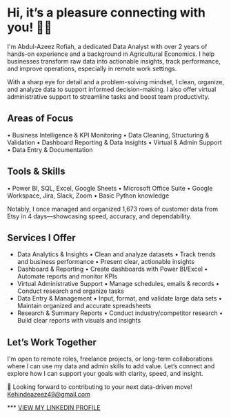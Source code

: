 # Hi, it’s a pleasure connecting with you! 👋🏽

I'm Abdul-Azeez Rofiah, a dedicated Data Analyst with over 2 years of hands-on experience and a background in Agricultural Economics. I help businesses transform raw data into actionable insights, track performance, and improve operations, especially in remote work settings.

With a sharp eye for detail and a problem-solving mindset, I clean, organize, and analyze data to support informed decision-making. I also offer virtual administrative support to streamline tasks and boost team productivity.

## Areas of Focus
• Business Intelligence & KPI Monitoring 
• Data Cleaning, Structuring & Validation 
• Dashboard Reporting & Data Insights 
• Virtual & Admin Support 
• Data Entry & Documentation

## Tools & Skills 
• Power BI, SQL, Excel, Google Sheets 
• Microsoft Office Suite 
• Google Workspace, Jira, Slack, Zoom 
• Basic Python knowledge

Notably, I once managed and organized 1,673 rows of customer data from Etsy in 4 days—showcasing speed, accuracy, and dependability.

## Services I Offer
- Data Analytics & Insights • Clean and analyze datasets • Track trends and business performance • Present clear, actionable insights
- Dashboard & Reporting • Create dashboards with Power BI/Excel • Automate reports and monitor KPIs
- Virtual Administrative Support • Manage schedules, emails & records • Conduct research and organize tasks
- Data Entry & Management • Input, format, and validate large data sets • Maintain organized and accurate spreadsheets
- Research & Summary Reports • Conduct industry/competitor research • Build clear reports with visuals and insights

## Let’s Work Together
I'm open to remote roles, freelance projects, or long-term collaborations where I can use my data and admin skills to add value. Let’s connect and explore how I can support your goals with clarity, speed, and insight.

📩 Looking forward to contributing to your next data-driven move! Kehindeazeez49@gmail.com

*** [VIEW MY LINKEDIN PROFILE](https://www.linkedin.com/in/rofiah-abdul-azeez/)
